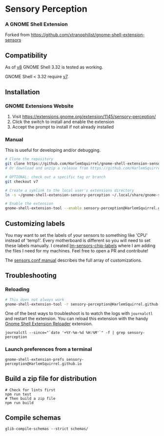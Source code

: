 # Sensory Perception
### A GNOME Shell Extension

Forked from https://github.com/xtranophilist/gnome-shell-extension-sensors

## Compatibility

As of [v8](/releases/tag/v8) GNOME Shell 3.32 is tested as working.

GNOME Shell < 3.32 require [v7](/releases/tag/v7).

## Installation

### GNOME Extensions Website

1. Visit https://extensions.gnome.org/extension/1145/sensory-perception/
2. Click the switch to install and enable the extension
3. Accept the prompt to install if not already installed

### Manual

This is useful for developing and/or debugging.

```sh
# Clone the repository
git clone https://github.com/HarlemSquirrel/gnome-shell-extension-sensory-perception.git
# Or download and unzip a release from https://github.com/HarlemSquirrel/gnome-shell-extension-sensory-perception/tags

# OPTIONAL: check out a specific tag or branch
git checkout v7

# Create a symlink to the local user's extensions directory
ln -s ~/gnome-shell-extension-sensory-perception ~/.local/share/gnome-shell/extensions/sensory-perception@HarlemSquirrel.github.io

# Enable the extension
gnome-shell-extension-tool --enable sensory-perception@HarlemSquirrel.github.io
```

## Customizing labels

You may want to set the labels of your sensors to something like 'CPU' instead of 'temp1'. Every motherboard is different so you will need to set these labels manually. I created [lm-sensors-chip-labels](https://github.com/HarlemSquirrel/lm-sensors-chip-labels) where I am adding the files I need for my machines. Feel free to open a PR and contribute!

The [sensors.conf manual](https://linux.die.net/man/5/sensors.conf) describes the full array of customizations.

## Troubleshooting

### Reloading

```sh
# This does not always work
gnome-shell-extension-tool -r sensory-perception@HarlemSquirrel.github.io
```

One of the best ways to troubleshoot is to watch the logs with `journalctl` and restart the extension. You can reload this extension with the handy [Gnome Shell Extension Reloader](https://extensions.gnome.org/extension/1137/gnome-shell-extension-reloader/) extension.

    journalctl --since="`date '+%Y-%m-%d %H:%M'`" -f | grep sensory-perception


### Launch preferences from a terminal

    gnome-shell-extension-prefs sensory-perception@HarlemSquirrel.github.io


## Build a zip file for distribution

    # Check for lints first
    npm run test
    # Then build a zip file
    npm run build

## Compile schemas

    glib-compile-schemas --strict schemas/
